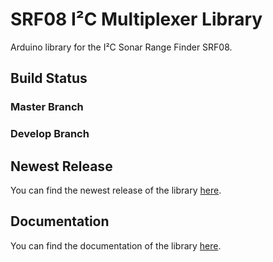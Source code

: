 # SRF08 I²C Multiplexer Library
Arduino library for the I²C Sonar Range Finder SRF08.

## Build Status

### Master Branch

### Develop Branch

## Newest Release
You can find the newest release of the library [here](https://github.com/teamonestone/SRF08/releases).

## Documentation
You can find the documentation of the library [here]().